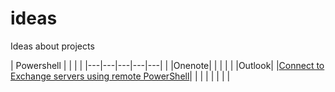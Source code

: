 # ideas
Ideas about projects

| Powershell   |   |   |   |
|---|---|---|---|---|
|   |Onenote|   |   |   |
|   |Outlook|   |[Connect to Exchange servers using remote PowerShell](https://docs.microsoft.com/en-us/powershell/exchange/connect-to-exchange-servers-using-remote-powershell?view=exchange-ps)|   |
|   |   |   |   |   |
